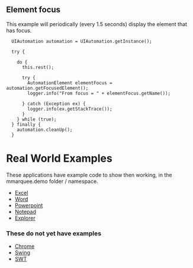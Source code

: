 ## Element focus

This example will periodically (every 1.5 seconds) display the element that has focus.

```
  UIAutomation automation = UIAutomation.getInstance();

  try {

    do {
      this.rest();

      try {
        AutomationElement elementFocus = automation.getFocusedElement();
        logger.info("From focus = " + elementFocus.getName());

      } catch (Exception ex) {
        logger.info(ex.getStackTrace());
      }
    } while (true);
  } finally {
    automation.cleanUp();
  }
```

# Real World Examples

These applications have example code to show then working, in the mmarquee.demo folder / namespace. 

* [Excel](excel.md)
* [Word](word.md)
* [Powerpoint](powerpoint.md)
* [Notepad](notepad.md)
* [Explorer](explorer.md)


### These do not yet have examples
* [Chrome](chrome.md)
* [Swing](swing.md)
* [SWT](swt.md)
